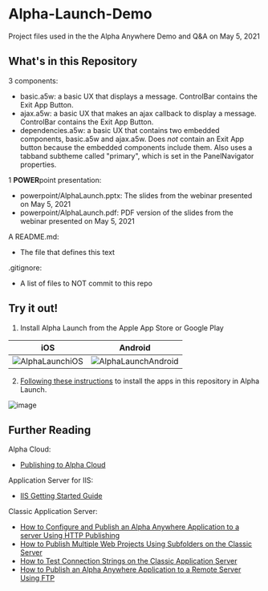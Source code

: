 # Alpha-Launch-Demo
Project files used in the the Alpha Anywhere Demo and Q&amp;A on May 5, 2021

## What's in this Repository

3 components:
 
 - basic.a5w: a basic UX that displays a message. ControlBar contains the Exit App Button.
 - ajax.a5w: a basic UX that makes an ajax callback to display a message. ControlBar contains the Exit App Button.
 - dependencies.a5w: a basic UX that contains two embedded components, basic.a5w and ajax.a5w. Does *not* contain an Exit App button because the embedded components include them. Also uses a tabband subtheme called "primary", which is set in the PanelNavigator properties.


1 **POWER**point presentation:
 
 - powerpoint/AlphaLaunch.pptx: The slides from the webinar presented on May 5, 2021
 - powerpoint/AlphaLaunch.pdf: PDF version of the slides from the webinar presented on May 5, 2021

A README.md:
 
 - The file that defines this text

.gitignore:
 
  - A list of files to NOT commit to this repo

## Try it out!

1. Install Alpha Launch from the Apple App Store or Google Play

| iOS    | Android |
| :----: | :----: |
| ![AlphaLaunchiOS](https://user-images.githubusercontent.com/17854599/117452843-3d70b200-af12-11eb-9a22-768b877f6000.png) | ![AlphaLaunchAndroid](https://user-images.githubusercontent.com/17854599/117452872-46618380-af12-11eb-9a5c-6e49b4ac3edd.png) |


2. [Following these instructions](http://alpha-shell-qrcode.s3.amazonaws.com/alphalaunch/AlphaLaunch_6077b1e193cb4262a6e71be9b5d0816d.html) to install the apps in this repository in Alpha Launch.

![image](https://user-images.githubusercontent.com/17854599/117205047-15246e80-adbf-11eb-8a67-92c946ac1b23.png)

## Further Reading

Alpha Cloud:
- [Publishing to Alpha Cloud](https://documentation.alphasoftware.com/documentation/index?search=getting%20started%20deployment)

Application Server for IIS:
- [IIS Getting Started Guide](https://documentation.alphasoftware.com/documentation/index?search=iis%20getting%20started%20guide)

Classic Application Server:
- [How to Configure and Publish an Alpha Anywhere Application to a server Using HTTP Publishing](https://documentation.alphasoftware.com/documentation/index?search=publishing%20to%20a%20remote%20server%20using%20http)
- [How to Publish Multiple Web Projects Using Subfolders on the Classic Server](https://documentation.alphasoftware.com/documentation/index?search=publish%20multiple%20web%20projects%20and%20use%20subfolders)
- [How to Test Connection Strings on the Classic Application Server](https://documentation.alphasoftware.com/documentation/index?search=test%20connection%20string%20on%20server)
- [How to Publish an Alpha Anywhere Application to a Remote Server Using FTP](https://documentation.alphasoftware.com/documentation/index?search=publishing%20to%20a%20remote%20server%20using%20ftp)
